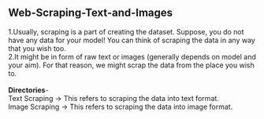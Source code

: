 ## Web-Scraping-Text-and-Images

1.Usually, scraping is a part of creating the dataset. Suppose, you do not have any data for your model! You can think of scraping the data in any way that you wish too.<br/>
2.It might be in form of raw text or images (generally depends on model and your aim). For that reason, we might scrap the data from the place you wish to.
<br/>
<br/>
<b>Directories</b>-<br/>
Text Scraping -> This refers to scraping the data into text format. <br/>
Image Scraping -> This refers to scraping the data into image format.
